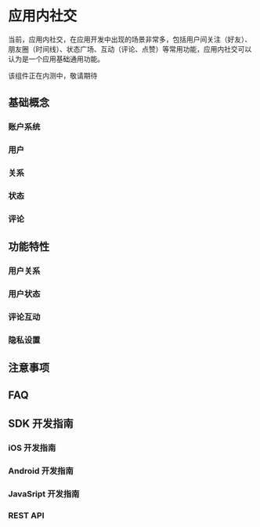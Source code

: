 # 应用内社交

当前，应用内社交，在应用开发中出现的场景非常多，包括用户间关注（好友）、朋友圈（时间线）、状态广场、互动（评论、点赞）等常用功能，应用内社交可以认为是一个应用基础通用功能。

该组件正在内测中，敬请期待
## 基础概念
### 账户系统
### 用户
### 关系
### 状态
### 评论
## 功能特性
### 用户关系
### 用户状态
### 评论互动
### 隐私设置
## 注意事项
## FAQ
## SDK 开发指南
### iOS 开发指南
### Android 开发指南
### JavaSript 开发指南
### REST API